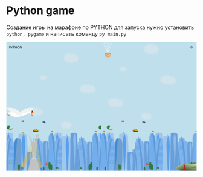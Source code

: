 # Python game
Создание игры на марафоне по PYTHON
для запуска нужно установить `python, pygame` и написать команду `py main.py`

![Readme](./Readme.png)
